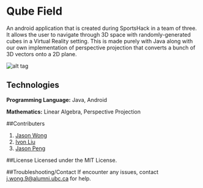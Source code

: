 # Qube Field
An android application that is created during SportsHack in a team of three. It  allows the user to navigate through 3D space with randomly-generated cubes in a Virtual Reality setting. This is made purely with Java along with our own implementation of perspective projection that converts a bunch of 3D vectors onto a 2D plane.


![alt tag](https://cloud.githubusercontent.com/assets/11794656/13404920/eb2ad1c2-ded0-11e5-9e82-112427cc2f34.jpg)

## Technologies
<p><b>Programming Language:</b> Java, Android</p>
<p><b>Mathematics:</b> Linear Algebra, Perspective Projection</p>

##Contributers
1. [Jason Wong](http://jasonkcwong.com)
2. [Ivon Liu](http://ivonliu.com)
3. [Jason Peng](https://github.com/wollip)

##License
Licensed under the MIT License.

##Troubleshooting/Contact
If encounter any issues, contact j.wong.9@alumni.ubc.ca for help.
